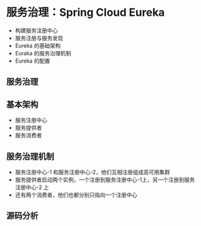 # 服务治理：Spring Cloud Eureka

* 构建服务注册中心
* 服务注册与服务发现
* Eureka 的基础架构
* Euraka 的服务治理机制
* Eureka 的配置

## 服务治理





## 基本架构

* 服务注册中心
* 服务提供者
* 服务消费者

## 服务治理机制

* 服务注册中心-1 和服务注册中心-2，他们互相注册组成高可用集群
* 服务提供者启动两个实例，一个注册到服务注册中心-1上，另一个注册到服务注册中心-2 上
* 还有两个消费者，他们也都分别只指向一个注册中心

## 源码分析

